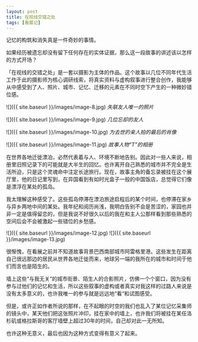 ```yaml
---
layout: post
title: 在视线交错之处
tags: [看展记]
---
```

记忆的构筑和消失真是一件奇妙的事情。

如果经历被遗忘却没有留下任何存在的实体证据，那么这一段故事的讲述该以怎样的方式开场？

「在视线的交错之处」是一套以摄影为主体的作品。这个故事以几位不同年代生活工作于此的摄影师为核心调研线索，将真实资料与虚构叙事进行整合创作，我能够从中感受到了人、照片、城市、记忆、迁移的元素在不同时空下产生的一种微妙错位感。

![]({{ site.baseurl }}/images/image-8.jpg)
*失联友人唯一的照片*

![]({{ site.baseurl }}/images/image-9.jpg)
*几位忘却的友人*
<!-- more -->
![]({{ site.baseurl }}/images/image-10.jpg)
*为去世的亲人拍的最后的肖像*

![]({{ site.baseurl }}/images/image-11.jpg)
*故事人物“T”的相册*

在世界各地迁徙漂泊，必然代表着与人、环境不断地告别。因此对一些人来说，相册里旧照记录下的可能就是大半生的回忆。也许离开自己熟悉的城市并不完全是生活所迫，只是这个灵魂命中注定长途旅行。现在，故事主角的备忘录被挂在这个展厅里，他的日记里写到，在异国看到有如时光盒子一般的中国饭店，总觉得它们像是漂浮在某处的孤岛。

我太理解这种感受了。这些孤岛停滞在漂泊旅途启程后的某个时间，也停滞在家乡与异乡两地中间的某处。我年纪和阅历尚浅，我明白告别不会是苦涩的，家园也并非一定是值得留恋的，但是我说不好很久以后的我在和主人公那样看到那些熟悉的空间后会不会被激起一些错位的乡愁感。

![]({{ site.baseurl }}/images/image-12.jpg)
![]({{ site.baseurl }}/images/image-13.jpg)

很惭愧，在看展之前并不知道故事背景巴西南部城市阿雷格里港。这些发生在距离自己很远那边的居民从世界各地迁徙而来，地球另一端的我所在的城市和时间于他们而言也是陌生的。

墙上这些“与我无关”的城市街景、陌生人的合影照片，仿佛一个个窗口，因为没有参与过他们的记忆和生活，所以这些叙事的虚构或者真实对我这样的过路人来说是没有太多意义的，也许我唯一的参与就是远远地“看“和试图感受。

但是，或许正如作者所说的那样，在不起眼的时空的我们也乱入了某位记忆采集师的镜头中，某天他们把这张照片冲印，挂在家中的墙上，也许我们将被挂在某任洛杉矶或格拉斯哥的客厅墙壁上超过30年的时间，自己却对此一无所知。

也许这种无意义，最后也因为这种方式变得有意义了起来。